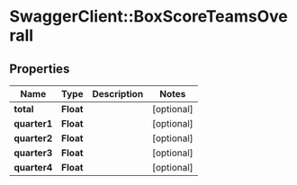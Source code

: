# SwaggerClient::BoxScoreTeamsOverall

## Properties
Name | Type | Description | Notes
------------ | ------------- | ------------- | -------------
**total** | **Float** |  | [optional] 
**quarter1** | **Float** |  | [optional] 
**quarter2** | **Float** |  | [optional] 
**quarter3** | **Float** |  | [optional] 
**quarter4** | **Float** |  | [optional] 


